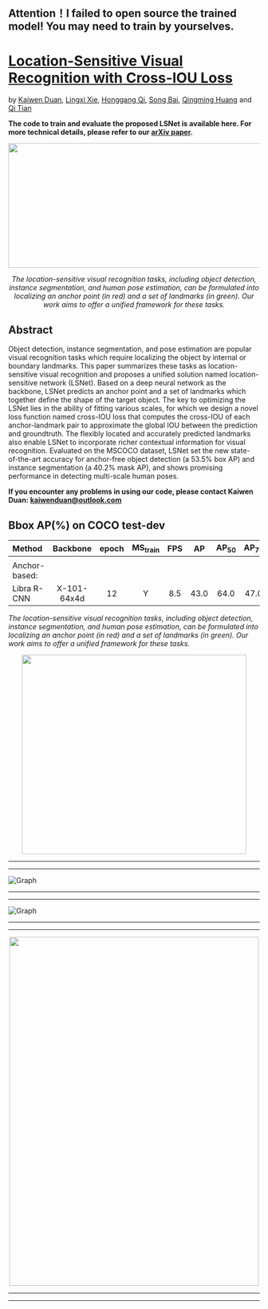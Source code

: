 ## Attention！I failed to open source the trained model! You may need to train by yourselves.
# [Location-Sensitive Visual Recognition with Cross-IOU Loss](xxx)

by [Kaiwen Duan](https://scholar.google.com/citations?hl=zh-CN&user=TFHRaZUAAAAJ&scilu=&scisig=AMD79ooAAAAAXLv9_7ddy26i4c6z5n9agk05m97faUdN&gmla=AJsN-F78W-h98Pb2H78j6lTKbjdn0fklhe2X_8CCPqRU2fC4KJEIbllhD2c5F0irMR3zDiehKt_SH26N2MHI1HlUMw6qRba9HMbiP3vnQfJqD82FrMAPdlU&sciund=10706678259143520926&gmla=AJsN-F5cOpNUdnI6YrZ9joRa6JE2nP6wFKU1GKVkNIfCmmgjk431Lg2BYCS6wn5WWZxdnzBjLfaUwdUJtvPXo53vfoOQoTGP5fHh2X0cCssVtXm8BI4PaM3_oQvKYtCx7o1wivIt1l49sDK6AZPvHLMxxPbC4GbZ1Q&sciund=10445692451499027349), [Lingxi Xie](http://lingxixie.com/Home.html), [Honggang Qi](http://people.ucas.ac.cn/~hgqi), [Song Bai](http://songbai.site/), [Qingming Huang](https://scholar.google.com/citations?user=J1vMnRgAAAAJ&hl=zh-CN) and [Qi Tian](https://scholar.google.com/citations?user=61b6eYkAAAAJ&hl=zh-CN)

**The code to train and evaluate the proposed LSNet is available here. For more technical details, please refer to our [arXiv paper](xxx).**

<div align=center>
<img src=https://github.com/Duankaiwen/LSNet/blob/main/code/resources/lsvr.png width = "600" height = "250" alt="" align=center />
  
*The location-sensitive visual recognition tasks, including object detection, instance segmentation, and human pose estimation, can be formulated into localizing an anchor point (in red) and a set of landmarks (in green). Our work aims to offer a unified framework for these tasks.*
</div>

## Abstract

  Object detection, instance segmentation, and pose estimation are popular visual recognition tasks which require localizing the object by internal or boundary landmarks. This paper summarizes these tasks as location-sensitive visual recognition and proposes a unified solution named location-sensitive network (LSNet). Based on a deep neural network as the backbone, LSNet predicts an anchor point and a set of landmarks which together define the shape of the target object. The key to optimizing the LSNet lies in the ability of fitting various scales, for which we design a novel loss function named cross-IOU loss that computes the cross-IOU of each anchor-landmark pair to approximate the global IOU between the prediction and groundtruth. The flexibly located and accurately predicted landmarks also enable LSNet to incorporate richer contextual information for visual recognition. Evaluated on the MSCOCO dataset, LSNet set the new state-of-the-art accuracy for anchor-free object detection (a 53.5% box AP) and instance segmentation (a 40.2% mask AP), and shows promising performance in detecting multi-scale human poses. 

**If you encounter any problems in using our code, please contact Kaiwen Duan: kaiwenduan@outlook.com**

## Bbox AP(%) on COCO test-dev
|Method       |  Backbone | epoch | MS<sub>train<sub> |  FPS  |  AP  | AP<sub>50</sub> | AP<sub>75</sub> | AP<sub>S</sub> | AP<sub>M</sub> | AP<sub>L</sub> |
| :---------- | :-------: | :---: | :---------------: | :---: | :--: | :-------------: | :-------------: | :------------: | :------------: | :------------: |
|             |                                                                                                                                             |
|Anchor-based:|                                                                                                                                             |
|Libra R-CNN  | X-101-64x4d | 12  |      Y            |  8.5  | 43.0 |     64.0        |       47.0      |      25.3      |      45.6      |      54.6      |
 

                                                                                                                       

*The location-sensitive visual recognition tasks, including object detection, instance segmentation, and human pose estimation, can be formulated into localizing an anchor point (in red) and a set of landmarks (in green). Our work aims to offer a unified framework for these tasks.*

<div align=center>
<img src=https://github.com/Duankaiwen/LSNet/blob/main/code/resources/segm.png width = "450" height = "400" alt="" align=center />
</div>

<hr/>
<hr/>

![Graph](https://github.com/Duankaiwen/LSNet/blob/main/code/resources/pose.png)

<hr/>
<hr/>

![Graph](https://github.com/Duankaiwen/LSNet/blob/main/code/resources/visualization.png)

<hr/>
<hr/>

<div align=center>
<img src=https://github.com/Duankaiwen/LSNet/blob/main/code/resources/compare.png width = "500" height = "700" alt="" align=center />
 </div>
 
<hr/>
<hr/>

